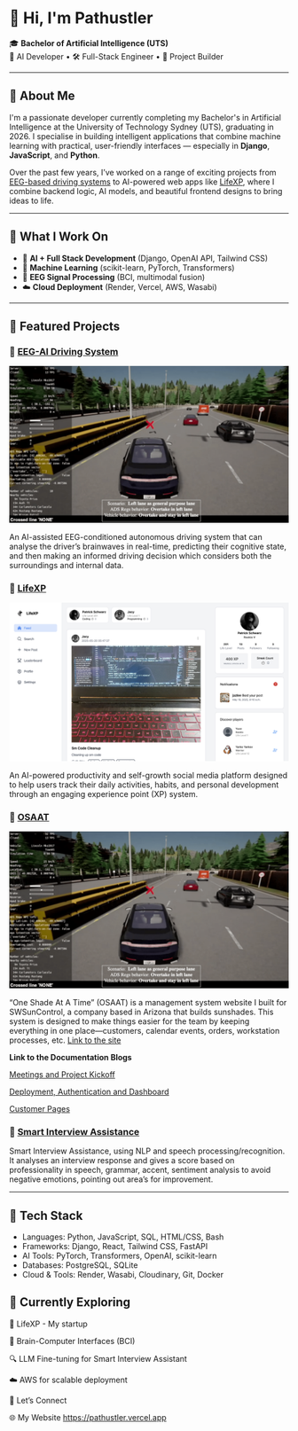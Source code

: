 # 👋 Hi, I'm Pathustler

🎓 **Bachelor of Artificial Intelligence (UTS)**  
🧠 AI Developer • 🛠 Full-Stack Engineer • 🎯 Project Builder

---

## 🚀 About Me

I'm a passionate developer currently completing my Bachelor's in Artificial Intelligence at the University of Technology Sydney (UTS), graduating in 2026. I specialise in building intelligent applications that combine machine learning with practical, user-friendly interfaces — especially in **Django**, **JavaScript**, and **Python**.

Over the past few years, I’ve worked on a range of exciting projects from [EEG-based driving systems](https://github.com/M00d3h/Capstone-LLaVA-Task2) to AI-powered web apps like [LifeXP](https://github.com/LifeXP-App/lifexp-web), where I combine backend logic, AI models, and beautiful frontend designs to bring ideas to life.

---

## 🧠 What I Work On

- 🧩 **AI + Full Stack Development** (Django, OpenAI API, Tailwind CSS)
- 🧪 **Machine Learning** (scikit-learn, PyTorch, Transformers)
- 📡 **EEG Signal Processing** (BCI, multimodal fusion)
- ☁️ **Cloud Deployment** (Render, Vercel, AWS, Wasabi)

---

## 📂 Featured Projects


### 🧠 [EEG-AI Driving System](https://github.com/M00d3h/Capstone-LLaVA-Task2)

![](https://github.com/pathustler/pathustler/blob/main/f22a.png?raw=true)

An AI-assisted EEG-conditioned autonomous driving system that can analyse the driver’s brainwaves in real-time, predicting their cognitive state, and then making an informed driving decision which considers both the surroundings and internal data.


### 🔮 [LifeXP](https://github.com/LifeXP-App/lifexp-web)

![](https://github.com/pathustler/pathustler/blob/main/Screenshot_2025-05-23_at_2.41.33_PM.png?raw=true)

An AI-powered productivity and self-growth social media platform designed to help users track their daily activities, habits, and personal development through an engaging experience point (XP) system.

### 💼 [OSAAT](https://github.com/SWSC-GIT/osaat)

![](https://github.com/pathustler/pathustler/blob/main/f22a.png?raw=true)

“One Shade At A Time” (OSAAT) is a management system website I built for SWSunControl, a company based in Arizona that builds sunshades. This system is designed to make things easier for the team by keeping everything in one place—customers, calendar events, orders, workstation processes, etc. [Link to the site](https://ossat.azurewebsites.net)

**Link to the Documentation Blogs**

[Meetings and Project Kickoff](https://stagmoney.com/meetings-and-project-kickoff-osaat-part-1/)

[Deployment, Authentication and Dashboard](https://stagmoney.com/deployment-authentication-and-dashboard/)

[Customer Pages](https://stagmoney.com/customer-pages/)

### 🤖 [Smart Interview Assistance](https://github.com/pathustler/Smart-Interview-Assistance)
Smart Interview Assistance, using NLP and speech processing/recognition. It analyses an interview response and gives a score based on professionality in speech, grammar, accent, sentiment analysis to avoid negative emotions, pointing out area’s for improvement.

---

## 🧰 Tech Stack

- Languages:      Python, JavaScript, SQL, HTML/CSS, Bash
- Frameworks:     Django, React, Tailwind CSS, FastAPI
- AI Tools:       PyTorch, Transformers, OpenAI, scikit-learn
- Databases:      PostgreSQL, SQLite
- Cloud & Tools:  Render, Wasabi, Cloudinary, Git, Docker


## 🌱 Currently Exploring

🔮 LifeXP - My startup

🧠 Brain-Computer Interfaces (BCI)

🔍 LLM Fine-tuning for Smart Interview Assistant

☁️ AWS for scalable deployment

🤝 Let’s Connect

🌐 My Website https://pathustler.vercel.app






